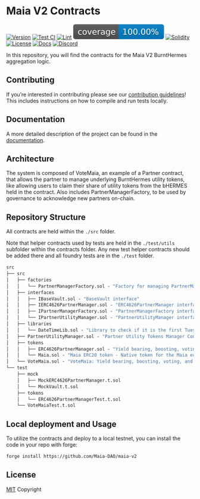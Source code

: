 # Maia V2 Contracts

<!--
Badges provide a quick visual way to convey various information about your project. Below are several common types of badges. Feel free to uncomment, remove, or add new badges as needed for your project. Make sure to update the links so they point to the correct sources relevant to your project.

- Version: Shows the current version of your project based on the latest release.
- Test CI: Displays the status of your continuous integration testing.
- Lint: Shows the status of your code linting process.
- Code Coverage: Indicates the percentage of your code covered by tests.
- License: Shows the type of license your project is under.
- Docs: Links to your project's documentation.
- Discord: Provides a quick link to join your Discord server.
- Discussions: (Optional) If you use GitHub Discussions, this badge links to that section.
- JS Library: (Optional) If your project includes a JavaScript library, use this badge to link to it.

Remember to replace 'Maia-DAO/maia-v2' with your repository's path and update other relevant links to reflect your project's resources.
-->

[![Version][version-badge]][version-link]
[![Test CI][ci-badge]][ci-link]
[![Lint][lint-badge]][lint-link]
[![Code Coverage][coverage-badge]][coverage-link]
[![Solidity][solidity-shield]][ci-link]
[![License][license-badge]][license-link]
[![Docs][docs-badge]][docs-link]
[![Discord][discord-badge]][discord-link]
<!-- [![Discussions][discussions-badge]][discussions-link] -->
<!-- [![JS Library][js-library-badge]][js-library-link] -->

In this repository, you will find the contracts for the Maia V2 BurntHermes aggregation logic.

## Contributing

If you’re interested in contributing please see our [contribution guidelines](./CONTRIBUTING.md)! This includes instructions on how to compile and run tests locally.

## Documentation

A more detailed description of the project can be found in the [documentation](https://v2-docs.maiadao.io/).

## Architecture

The system is composed of VoteMaia, an example of a Partner contract, that allows the partner to manage underlying BurntHermes utility tokens, like allowing users to claim their share of utility tokens from the bHERMES held in the contract. Also includes PartnerManagerFactory, to be used by governance to acknowledge new partners on-chain.

## Repository Structure 

All contracts are held within the `./src` folder.

Note that helper contracts used by tests are held in the `./test/utils` subfolder within the contracts folder. Any new test helper contracts should be added there and all foundry tests are in the `./test` folder.

```ml
src
├── src
│   ├── factories
│   │   └── PartnerManagerFactory.sol - "Factory for managing PartnerManagers"
│   ├── interfaces
│   │   ├── IBaseVault.sol - "BaseVault interface"
│   │   ├── IERC4626PartnerManager.sol - "ERC4626PartnerManager interface"
│   │   ├── IPartnerManagerFactory.sol - "PartnerManagerFactory interface"
│   │   └── IPartnerUtilityManager.sol - "PartnerUtilityManager interface"
│   ├── libraries
│   │   └── DateTimeLib.sol - "Library to check if it is the first Tuesday of a month"
│   ├── PartnerUtilityManager.sol - "Partner Utility Tokens Manager Contract"
│   ├── tokens
│   │   ├── ERC4626PartnerManager.sol - "Yield bearing, boosting, voting, and gauge enabled Partner Token"
│   │   └── Maia.sol - "Maia ERC20 token - Native token for the Maia ecosystem"
│   └── VoteMaia.sol - "VoteMaia: Yield bearing, boosting, voting, and gauge enabled MAIA"
└── test
    ├── mock
    │   ├── MockERC4626PartnerManager.t.sol
    │   └── MockVault.t.sol
    ├── tokens
    │   └── ERC4626PartnerManagerTest.t.sol
    └── VoteMaiaTest.t.sol
```

## Local deployment and Usage

To utilize the contracts and deploy to a local testnet, you can install the code in your repo with forge:

```bash
forge install https://github.com/Maia-DAO/maia-v2
```

## License

[MIT](LICENSE) Copyright <YEAR> <COPYRIGHT HOLDER>

<!-- 
Update the following badge links for your repository:
- Replace 'Maia-DAO/maia-v2' with your repository path.
- Replace Maia DAO Discord link with your Discord server invite link.
-->

[version-badge]: https://img.shields.io/github/v/release/Maia-DAO/maia-v2
[version-link]: https://github.com/Maia-DAO/maia-v2/releases
[ci-badge]: https://github.com/Maia-DAO/maia-v2/actions/workflows/test.yml/badge.svg
[ci-link]: https://github.com/Maia-DAO/maia-v2/actions/workflows/test.yml
[lint-badge]: https://github.com/Maia-DAO/maia-v2/actions/workflows/lint.yml/badge.svg
[lint-link]: https://github.com/Maia-DAO/maia-v2/actions/workflows/lint.yml
[coverage-badge]: .github/coverage-badge.svg
[coverage-link]: .github/coverage-badge.svg
[solidity-shield]: https://img.shields.io/badge/solidity-%5E0.8.0-aa6746
[license-badge]: https://img.shields.io/github/license/Maia-DAO/maia-v2
[license-link]: https://github.com/Maia-DAO/maia-v2/blob/main/LICENSE
[docs-badge]: https://img.shields.io/badge/Ecosystem-documentation-informational
[docs-link]: https://v2-docs.maiadao.io/
[discussions-badge]: https://img.shields.io/badge/maia-v2-discussions-blueviolet
[discussions-link]: https://github.com/Maia-DAO/maia-v2/discussions
[js-library-badge]: https://img.shields.io/badge/maia-v2.js-library-red
[js-library-link]: https://github.com/Maia-DAO/maia-v2-js
[discord-badge]: https://img.shields.io/static/v1?logo=discord&label=discord&message=Join&color=blue
[discord-link]: https://discord.gg/maiadao
